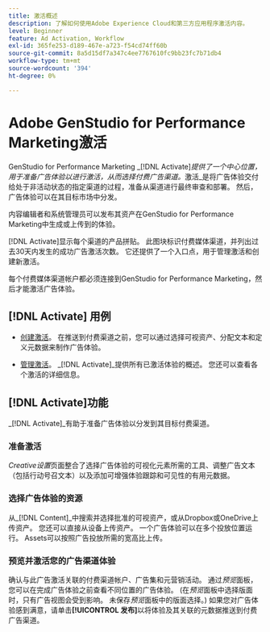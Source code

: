 ```yaml
---
title: 激活概述
description: 了解如何使用Adobe Experience Cloud和第三方应用程序激活内容。
level: Beginner
feature: Ad Activation, Workflow
exl-id: 365fe253-d189-467e-a723-f54cd74ff60b
source-git-commit: 8a5d15df7a347c4ee7767610fc9bb23fc7b71db4
workflow-type: tm+mt
source-wordcount: '394'
ht-degree: 0%

---
```


# Adobe GenStudio for Performance Marketing激活

GenStudio for Performance Marketing _[!DNL Activate]_提供了一个中心位置，用于准备广告体验以进行激活，从而选择付费广告渠道。_&#x200B;激活&#x200B;_是将广告体验交付给处于非活动状态的指定渠道的过程，准备从渠道进行最终审查和部署。 然后，广告体验可以在其目标市场中分发。

内容编辑者和系统管理员可以发布其资产在GenStudio for Performance Marketing中生成或上传到的体验。

[!DNL Activate]显示每个渠道的产品拼贴。 此图块标识付费媒体渠道，并列出过去30天内发生的成功广告激活次数。 它还提供了一个入口点，用于管理激活和创建新激活。

每个付费媒体渠道帐户都必须连接到GenStudio for Performance Marketing，然后才能激活广告体验。

## [!DNL Activate] 用例

* [创建激活](create-activation.md)。 在推送到付费渠道之前，您可以通过选择可视资产、分配文本和定义元数据来制作广告体验。

* [管理激活](manage-activations.md)。 _[!DNL Activate]_提供所有已激活体验的概述。 您还可以查看各个激活的详细信息。

## [!DNL Activate]功能

_[!DNL Activate]_有助于准备广告体验以分发到其目标付费渠道。

### 准备激活

_Creative设置_&#x200B;页面整合了选择广告体验的可视化元素所需的工具、调整广告文本（包括行动号召文本）以及添加可增强体验跟踪和可见性的有用元数据。

### 选择广告体验的资源

从&#x200B;_[!DNL Content]_中搜索并选择批准的可视资产，或从Dropbox或OneDrive上传资产。 您还可以直接从设备上传资产。 一个广告体验可以在多个投放位置运行。 Assets可以按照广告投放所需的宽高比上传。

### 预览并激活您的广告渠道体验

确认与此广告激活关联的付费渠道帐户、广告集和元营销活动。 通过&#x200B;_预览_&#x200B;面板，您可以在完成广告体验之前查看不同位置的广告体验。 (在&#x200B;_预览_&#x200B;面板中选择版面时，只有广告视图会受到影响。 未保存&#x200B;_预览_&#x200B;面板中的版面选择。) 如果您对广告体验感到满意，请单击&#x200B;**[!UICONTROL 发布]**&#x200B;以将体验及其关联的元数据推送到付费广告渠道。
